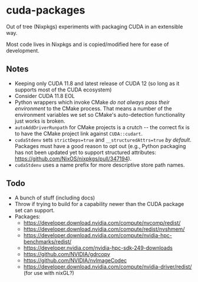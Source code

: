 # cuda-packages

Out of tree (Nixpkgs) experiments with packaging CUDA in an extensible way.

Most code lives in Nixpkgs and is copied/modified here for ease of development.

## Notes

- Keeping only CUDA 11.8 and latest release of CUDA 12 (so long as it supports most of the CUDA ecosystem)
- Consider CUDA 11.8 EOL
- Python wrappers which invoke CMake _do not always pass their environment_ to the CMake process. That means a number of the environment variables we set so CMake's auto-detection functionality just works is broken.
- `autoAddDriverRunpath` for CMake projects is a crutch -- the correct fix is to have the CMake project link against `CUDA::cudart`.
- `cudaStdenv` sets `strictDeps=true` and `__structuredAttrs=true` _by default_. Packages must have a good reason to opt out (e.g., Python packaging has not been updated yet to support structured attributes: <https://github.com/NixOS/nixpkgs/pull/347194>).
- `cudaStdenv` uses a name prefix for more descriptive store path names.

## Todo

- A bunch of stuff (including docs)
- Throw if trying to build for a capability newer than the CUDA package set can support.
- Packages:
  - https://developer.download.nvidia.com/compute/nvcomp/redist/
  - https://developer.download.nvidia.com/compute/redist/nvshmem/
  - https://developer.download.nvidia.com/compute/nvidia-hpc-benchmarks/redist/
  - https://developer.nvidia.com/nvidia-hpc-sdk-249-downloads
  - https://github.com/NVIDIA/gdrcopy
  - https://github.com/NVIDIA/nvImageCodec
  - https://developer.download.nvidia.com/compute/nvidia-driver/redist/ (for use with nixGL?)
